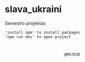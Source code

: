 
# slava_ukraini
Semestro projektas

    'install npm' to install packages
    'npm run dev' to open project


                              
                              @M57D30
    
